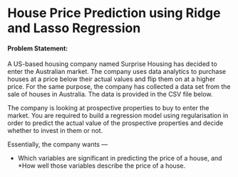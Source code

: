 # House Price Prediction using Ridge and Lasso Regression

#### Problem Statement:

A US-based housing company named Surprise Housing has decided to enter the Australian market. 
The company uses data analytics to purchase houses at a price below their actual values and flip them on at a higher price. 
For the same purpose, the company has collected a data set from the sale of houses in Australia. The data is provided in the CSV file below.

The company is looking at prospective properties to buy to enter the market. You are required to build a regression model
using regularisation in order to predict the actual value of the prospective properties and decide whether to invest in them or not.

Essentially, the company wants —

* Which variables are significant in predicting the price of a house, and
*How well those variables describe the price of a house.




